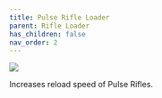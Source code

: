 ```yaml
---
title: Pulse Rifle Loader
parent: Rifle Loader
has_children: false
nav_order: 2
---
```


![](https://bungie.net/common/destiny2_content/icons/d48cccf0d3a5f6a82ffce8b7b1d14b31.png)

Increases reload speed of Pulse Rifles.
